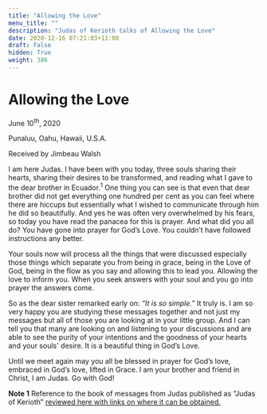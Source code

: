 ```yaml
---
title: "Allowing the Love"
menu_title: ""
description: "Judas of Kerioth talks of Allowing the Love"
date: 2020-12-16 07:21:03+11:00
draft: False
hidden: True
weight: 386
---
```

# Allowing the Love

June 10<sup>th</sup>, 2020

Punaluu, Oahu, Hawaii, U.S.A.

Received by Jimbeau Walsh



I am here Judas. I have been with you today, three souls sharing their hearts, sharing their desires to be transformed, and reading what I gave to the dear brother in Ecuador.<sup>1</sup> One thing you can see is that even that dear brother did not get everything one hundred per cent as you can feel where there are hiccups but essentially what I wished to communicate through him he did so beautifully. And yes he was often very overwhelmed by his fears, so today you have read the panacea for this is prayer. And what did you all do? You have gone into prayer for God’s Love. You couldn’t have followed instructions any better.

Your souls now will process all the things that were discussed especially those things which separate you from being in grace, being in the Love of God, being in the flow as you say and allowing this to lead you. Allowing the love to inform you. When you seek answers with your soul and you go into prayer the answers come.

So as the dear sister remarked early on: *“It is so simple.”* It truly is. I am so very happy you are studying these messages together and not just my messages but all of those you are looking at in your little group. And I can tell you that many are looking on and listening to your discussions and are able to see the purity of your intentions and the goodness of your hearts and your souls' desire. It is a beautiful thing in God’s Love. 

Until we meet again may you all be blessed in prayer for God’s love, embraced in God’s love, lifted in Grace. I am your brother and friend in Christ, I am Judas. Go with God!

**Note 1** Reference to the book of messages from Judas published as “Judas of Kerioth” [reviewed here with links on where it can be obtained.](https://new-birth.net/other-stuff/books-we-love/books-on-the-messages-received-by-james-padgett/#Judas)